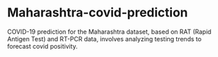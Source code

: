 # Maharashtra-covid-prediction
COVID-19 prediction for the Maharashtra dataset, based on RAT (Rapid Antigen Test) and RT-PCR data, involves analyzing testing trends to forecast covid positivity. 
